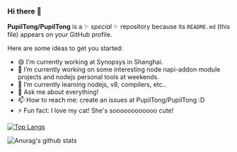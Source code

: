 ### Hi there 👋

**PupilTong/PupilTong** is a ✨ _special_ ✨ repository because its `README.md` (this file) appears on your GitHub profile.

Here are some ideas to get you started:

- 😄 I’m currently working at Synopsys in Shanghai.
- 🔭 I’m currently working on some interesting node napi-addon module projects and nodejs personal tools at weekends.
- 🌱 I’m currently learning nodejs, v8, compilers, etc..
- 💬 Ask me about everything!
- 📫 How to reach me: create an issues at PupilTong/PupilTong :D
- ⚡ Fun fact: I love my cat! She's soooooooooooo cute!

[![Top Langs](https://github-readme-stats.vercel.app/api/top-langs/?username=PupilTong&exclude_repo=CS611FinalProject-Bank,CS611,DSPHomework_WPF,EC601_01)](https://github.com/anuraghazra/github-readme-stats)

![Anurag's github stats](https://github-readme-stats.vercel.app/api?username=PupilTong&count_private=true&show_icons=true)
